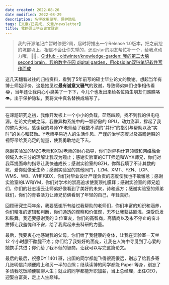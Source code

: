 ```yaml
---
date created: 2022-08-26
date modified: 2022-08-29
description: 名字改用缩写，保护隐私
tags: [文章/已完成, 文章/newsletter]
title: 我的硕士毕业论文致谢
---
```


>我的开源笔记库暂时停更2周，届时将推出一个Release 1.0版本，把之前挖的坑都填上，相信不会让你失望的，还没star的朋友帮忙补一个，给我点动力哦，🦀🦀。[GitHub - oldwinter/knowledge-garden: 我的第二大脑 second brain，我的数字花园 digital garden，用obsidian双链笔记软件写作而成](https://github.com/oldwinter/knowledge-garden)

这几天翻看过往的归档资料，看到了5年前写的硕士毕业论文的致谢。想起当年有博士师姐评价，这是她见过**最有诚意又骚气**的致谢，导致师弟妹们也争相传看😂，当年还让我内心小臭美了一下下，今儿个也发出来给各位陌生朋友们瞧瞧咯👁。出于保护隐私，我将文中真名替换成缩写了。

---

在课题研究之初，我像开发板上一个小小的负载，茫然四顾，找不到我的供电电源。在论文完成之际，我像异构系统中的一颗骄傲的 GPU，动力澎湃，撑起了我的整片天地。感谢我的导师YF老师给了我数不清的“并行”的指引与帮助以及“实时”的关心和鼓励。Y老师平易近人的生活作风、严谨的治学态度以及高瞻远瞩的视野带给我充足的能量，使我勇敢地走下去。

感谢实验室的MZG老师和XQJ老师的耐心指导，你们对异构计算领域和网络融合领域入木三分的理解让我叹为观止；感谢实验室的CTT师姐和WYX师兄，你们对我耳提面命的指导让我快速成长；感谢实验室的GZH，你帮我填了不计其数的坑，爱你就像爱生命；感谢实验室的其他同门，LZM、XMT、FZN、LCP、WMS、WB、WHF和DX，你们对毕业设计严谨负责的态度使我也不敢懈怠；感谢实验室的LW和YM，你们对学术的崇高追求使我顶礼膜拜；感谢实验室的师兄姐们，你们的壮志凌云让师弟好像看到了美好的未来，诗和远方；感谢实验室的师弟妹们，你们的青春活力让师兄仿佛看到了年轻的自己，年轻真好。

回顾研究生两年余，我要感谢所有给过我帮助的老师们，你们丰富的知识和涵养，你们精准的逻辑和判断，你们通透的观察和价值观，无不让我获益匪浅，深受启发和鼓舞。我还要感谢我的 3 位室友，你们的高智商，高情商以及永不停止的奋斗拼搏让我羞愧和不安，给了我爬起来去科研的力量。

最后，我要衷心地感谢我的父母。你们给了我健康的身体，让我在实验室一天坐 12 个小时腰不酸腿不疼；你们给了我姣好的面庞，让我在人海中寻觅到了心爱的她携手共进；你们给了我不低的智商，让我可以写完这篇论文。

最后的最后，祝愿DY 1401 班，出国的同学都能飞得很高很远，别忘了给我多寄几张明信片顺便附上和另一半的合照；继续读博的同学都能 Paper 等身，别忘了多请我吃饭顺便聊聊人生；就业的同学都能升职加薪，当上总经理，出任CEO，迎娶白富美，走上人生巅峰。
